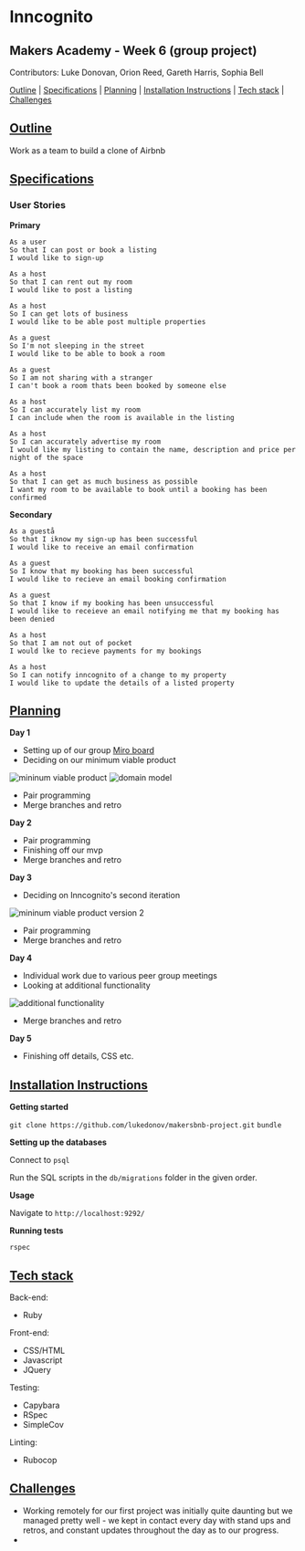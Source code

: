 # Inncognito

## Makers Academy - Week 6 (group project)

Contributors: Luke Donovan, Orion Reed, Gareth Harris, Sophia Bell

[Outline](#Outline) | [Specifications](#Specifications) | [Planning](#planning) | [Installation Instructions](#install) | [Tech stack](#tech) | [Challenges](#challenges)

## [Outline](#Outline) 

Work as a team to build a clone of Airbnb

## [Specifications](#Specifications)

### User Stories

**Primary**
```
As a user
So that I can post or book a listing
I would like to sign-up

As a host
So that I can rent out my room
I would like to post a listing

As a host
So I can get lots of business
I would like to be able post multiple properties

As a guest
So I'm not sleeping in the street
I would like to be able to book a room

As a guest
So I am not sharing with a stranger
I can't book a room thats been booked by someone else

As a host
So I can accurately list my room
I can include when the room is available in the listing

As a host
So I can accurately advertise my room
I would like my listing to contain the name, description and price per night of the space

As a host 
So that I can get as much business as possible
I want my room to be available to book until a booking has been confirmed
```
**Secondary**
```
As a guestå
So that I iknow my sign-up has been successful
I would like to receive an email confirmation

As a guest
So I know that my booking has been successful
I would like to recieve an email booking confirmation

As a guest
So that I know if my booking has been unsuccessful
I would like to receieve an email notifying me that my booking has been denied

As a host
So that I am not out of pocket
I would lke to recieve payments for my bookings

As a host
So I can notify inncognito of a change to my property
I would like to update the details of a listed property
```

## [Planning](#planning)

**Day 1**

- Setting up of our group [Miro board](https://miro.com/welcomeonboard/BygBxwTmsSAHgAoJdncfqCDWS1yPZqBuMK9G32QTrosYQe6jNTAl2o6bD217YS5u)
- Deciding on our minimum viable product

![mininum viable product](./public/images/mvp.png)
![domain model](./public/images/dm.png)

- Pair programming
- Merge branches and retro

**Day 2**

- Pair programming
- Finishing off our mvp
- Merge branches and retro

**Day 3**

- Deciding on Inncognito's second iteration

![mininum viable product version 2](./public/images/mvp-2.png)

- Pair programming
- Merge branches and retro

**Day 4**

- Individual work due to various peer group meetings
- Looking at additional functionality

![additional functionality](./public/images/additional-functionality.png)

- Merge branches and retro

**Day 5**

- Finishing off details, CSS etc.

## [Installation Instructions](#install)

**Getting started**

`git clone https://github.com/lukedonov/makersbnb-project.git`
`bundle`

**Setting up the databases**

Connect to `psql` 

Run the SQL scripts in the `db/migrations` folder in the given order.

**Usage**

Navigate to `http://localhost:9292/`

**Running tests**

`rspec`

## [Tech stack](#tech) 

Back-end:

* Ruby

Front-end:
* CSS/HTML
* Javascript
* JQuery

Testing:

* Capybara
* RSpec
* SimpleCov

Linting:

* Rubocop

## [Challenges](#challenges)

* Working remotely for our first project was initially quite daunting but we managed pretty well - we kept in contact every day with stand ups and retros, and constant updates throughout the day as to our progress.
* 
